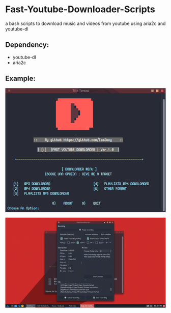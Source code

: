 # Fast-Youtube-Downloader-Scripts
a bash scripts to download music and videos from youtube using aria2c and youtube-dl

## Dependency:
* youtube-dl
* aria2c

## Example:
![GitHub Logo](/example.png)

![GitHub Logo](/example.gif)
